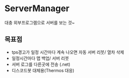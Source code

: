 # ServerManager
대충 외부프로그램으로 서버를 보는 것~

## 목표점

* tps경고가 일정 시간마다 계속 나오면 자동 서버 리붓/ 열차 삭제
* 일정시간마다 맵 백업/ 서버 리붓
* 서버 로그를 다른곳에 전송 (.net)
* 디스코드봇 대체용(Thermos 대응)

